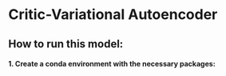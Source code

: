 # Critic-Variational Autoencoder

## How to run this model:
#### 1. Create a conda environment with the necessary packages:
